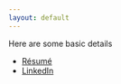 ```yaml
---
layout: default
---
```


Here are some basic details 

- [Résumé](assets/docs/Swadhin%20Patel.pdf)
- [LinkedIn](https://in.linkedin.com/in/swadhinpatel)

<!-- Some projects

- [funds](projects/funds)
- [opener](projects/opener)
- [opensap](projects/opensap)
- [sign](projects/sign) -->